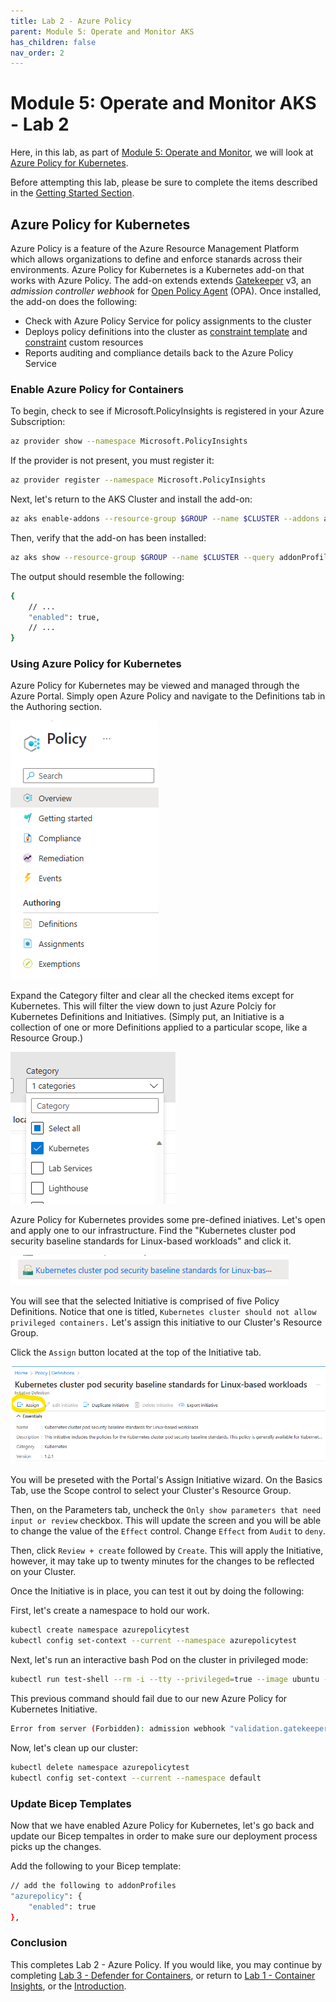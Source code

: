 ```yaml
---
title: Lab 2 - Azure Policy
parent: Module 5: Operate and Monitor AKS
has_children: false
nav_order: 2
---
```


# Module 5: Operate and Monitor AKS - Lab 2
Here, in this lab, as part of [Module 5: Operate and Monitor](index.md), we will look at [Azure Policy for Kubernetes](https://learn.microsoft.com/en-us/azure/governance/policy/concepts/policy-for-kubernetes).

Before attempting this lab, please be sure to complete the items described in the [Getting Started Section](index.md#getting-started).

## Azure Policy for Kubernetes
Azure Policy is a feature of the Azure Resource Management Platform which allows organizations to define and enforce stanards across their environments.  Azure Policy for Kubernetes is a Kubernetes add-on that works with Azure Policy.  The add-on extends extends [Gatekeeper](https://github.com/open-policy-agent/gatekeeper) v3, an _admission controller webhook_ for [Open Policy Agent](https://www.openpolicyagent.org/) (OPA).  Once installed, the add-on does the following:

- Check with Azure Policy Service for policy assignments to the cluster
- Deploys policy definitions into the cluster as [constraint template](https://open-policy-agent.github.io/gatekeeper/website/docs/howto/#constraint-templates) and [constraint](https://github.com/open-policy-agent/gatekeeper#constraints) custom resources
- Reports auditing and compliance details back to the Azure Policy Service

### Enable Azure Policy for Containers
To begin, check to see if Microsoft.PolicyInsights is registered in your Azure Subscription:
```bash
az provider show --namespace Microsoft.PolicyInsights
```

If the provider is not present, you must register it:

```bash
az provider register --namespace Microsoft.PolicyInsights
```

Next, let's return to the AKS Cluster and install the add-on:

```bash
az aks enable-addons --resource-group $GROUP --name $CLUSTER --addons azure-policy
```

Then, verify that the add-on has been installed:

```bash
az aks show --resource-group $GROUP --name $CLUSTER --query addonProfiles.azurepolicy
```

The output should resemble the following:
```bash
{
    // ...
    "enabled": true,
    // ...
}
```

### Using Azure Policy for Kubernetes
Azure Policy for Kubernetes may be viewed and managed through the Azure Portal.  Simply open Azure Policy and navigate to the Definitions tab in the Authoring section.

![Azure Policy Menu](../../assets/images/module5/AzurePolicyMenu.png)

Expand the Category filter and clear all the checked items except for Kubernetes.  This will filter the view down to just Azure Polciy for Kubernetes Definitions and Initiatives.  (Simply put, an Initiative is a collection of one or more Definitions applied to a particular scope, like a Resource Group.)

![Azure Policy Definition Filter](../../assets/images/module5/AzurePolicyDefinitionFilter.png)

Azure Policy for Kubernetes provides some pre-defined iniatives.  Let's open and apply one to our infrastructure.  Find the "Kubernetes cluster pod security baseline standards for Linux-based workloads" and click it.

![Azure Policy Initiative](../../assets/images/module5/AzurePolicyInitiative.png)

You will see that the selected Initiative is comprised of five Policy Definitions.  Notice that one is titled, `Kubernetes cluster should not allow privileged containers.`  Let's assign this initiative to our Cluster's Resource Group.  

Click the `Assign` button located at the top of the Initiative tab.

![Assign Azure Policy Initiative](../../assets/images/module5/AzurePolicyAssign.png)

You will be preseted with the Portal's Assign Initiative wizard.  On the Basics Tab, use the Scope control to select your Cluster's Resource Group.

Then, on the Parameters tab, uncheck the `Only show parameters that need input or review` checkbox.  This will update the screen and you will be able to change the value of the `Effect` control.  Change `Effect` from `Audit` to `deny`.

Then, click `Review + create` followed by `Create`.  This will apply the Initiative, however, it may take up to twenty minutes for the changes to be reflected on your Cluster.

Once the Initiative is in place, you can test it out by doing the following:

First, let's create a namespace to hold our work.

```bash
kubectl create namespace azurepolicytest
kubectl config set-context --current --namespace azurepolicytest
```

Next, let's run an interactive bash Pod on the cluster in privileged mode:

```bash
kubectl run test-shell --rm -i --tty --privileged=true --image ubuntu -- bash
```

This previous command should fail due to our new Azure Policy for Kubernetes Initiative.

```bash
Error from server (Forbidden): admission webhook "validation.gatekeeper.sh" denied the request: [azurepolicy-k8sazurev2noprivilege-bba3aab5a745b0e81725] Privileged container is not allowed: test-shell, securityContext: {"privileged": true}
```

Now, let's clean up our cluster:

```bash
kubectl delete namespace azurepolicytest
kubectl config set-context --current --namespace default
```

### Update Bicep Templates
Now that we have enabled Azure Policy for Kubernetes, let's go back and update our Bicep tempaltes in order to make sure our deployment process picks up the changes.

Add the following to your Bicep template:

```bash
// add the following to addonProfiles
"azurepolicy": {
    "enabled": true
},
```

### Conclusion
This completes Lab 2 - Azure Policy.  If you would like, you may continue by completing [Lab 3 - Defender for Containers](Lab03.md), or return to [Lab 1 - Container Insights](Lab01.md), or the [Introduction](index.md).